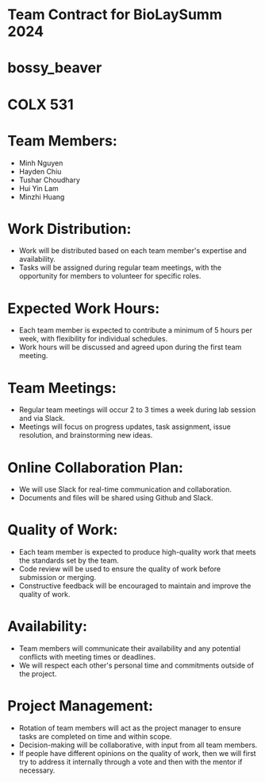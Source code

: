 # Team Contract for BioLaySumm 2024
# bossy_beaver
# COLX 531

# Team Members:
- Minh Nguyen
- Hayden Chiu
- Tushar Choudhary
- Hui Yin Lam
- Minzhi Huang

# Work Distribution:
- Work will be distributed based on each team member's expertise and availability.
- Tasks will be assigned during regular team meetings, with the opportunity for members to volunteer for specific roles.

# Expected Work Hours:
- Each team member is expected to contribute a minimum of 5 hours per week, with flexibility for individual schedules.
- Work hours will be discussed and agreed upon during the first team meeting.

# Team Meetings:
- Regular team meetings will occur 2 to 3 times a week during lab session and via Slack.
- Meetings will focus on progress updates, task assignment, issue resolution, and brainstorming new ideas.

# Online Collaboration Plan:
- We will use Slack for real-time communication and collaboration.
- Documents and files will be shared using Github and Slack.

# Quality of Work:
- Each team member is expected to produce high-quality work that meets the standards set by the team.
- Code review will be used to ensure the quality of work before submission or merging.
- Constructive feedback will be encouraged to maintain and improve the quality of work.

# Availability:
- Team members will communicate their availability and any potential conflicts with meeting times or deadlines.
- We will respect each other's personal time and commitments outside of the project.

# Project Management:
- Rotation of team members will act as the project manager to ensure tasks are completed on time and within scope.
- Decision-making will be collaborative, with input from all team members.
- If people have different opinions on the quality of work, then we will first try to address it internally through a vote and then with the mentor if necessary.